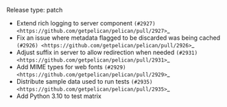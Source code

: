 Release type: patch

* Extend rich logging to server component `(#2927) <https://github.com/getpelican/pelican/pull/2927>`_
* Fix an issue where metadata flagged to be discarded was being cached `(#2926) <https://github.com/getpelican/pelican/pull/2926>`_
* Adjust suffix in server to allow redirection when needed `(#2931) <https://github.com/getpelican/pelican/pull/2931>`_
* Add MIME types for web fonts `(#2929) <https://github.com/getpelican/pelican/pull/2929>`_
* Distribute sample data used to run tests `(#2935) <https://github.com/getpelican/pelican/pull/2935>`_
* Add Python 3.10 to test matrix
